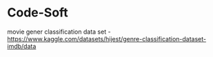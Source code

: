 # Code-Soft
movie gener classification data set - https://www.kaggle.com/datasets/hijest/genre-classification-dataset-imdb/data
